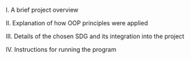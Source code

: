 I. A brief project overview

II. Explanation of how OOP principles were applied

III. Details of the chosen SDG and its integration into the project

IV. Instructions for running the program
